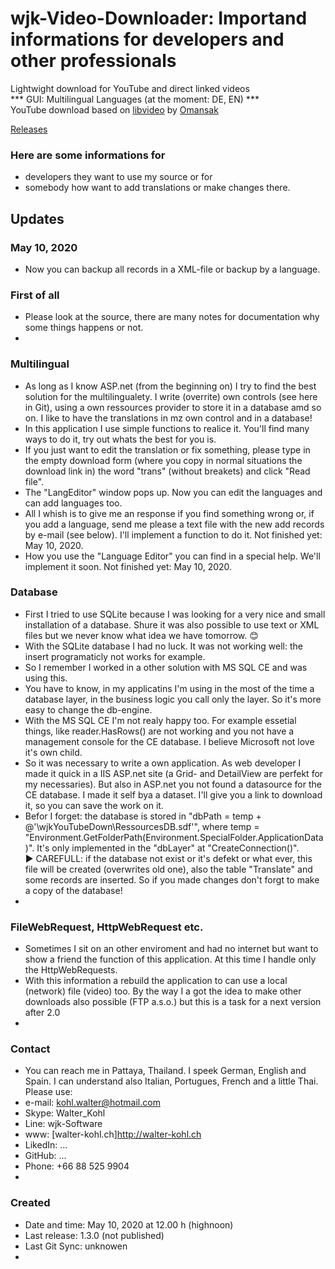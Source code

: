 # wjk-Video-Downloader: Importand informations for developers and other professionals
Lightwight download for YouTube and direct linked videos<br>
*** GUI: Multilingual Languages (at the moment: DE, EN) ***<br>
YouTube download based on [libvideo](https://github.com/omansak/libvideo) by [Omansak](https://github.com/omansak)

[Releases](https://github.com/walterkohl/wjkYouTubeDown/releases)


### Here are some informations for 
- developers they want to use my source or for 
- somebody how want to add translations or make changes there.


## Updates
### May 10, 2020
- Now you can backup all records in a XML-file or backup by a language.


### First of all
- Please look at the source, there are many notes for documentation why some things happens or not.<br>
- <br>


### Multilingual
- As long as I know ASP.net (from the beginning on) I try to find the best solution for the multilingualety. I write (overrite) own controls (see here in Git), using a own ressources provider to store it in a database amd so on. I like to have the translations in mz own control and in a database!<br>
- In this application I use simple functions to realice it. You'll find many ways to do it, try out whats the best for you is.<br>
- If you just want to edit the translation or fix something, please type in the empty download form (where you copy in normal situations the download link in) the word "trans" (without breakets) and click "Read file".<br>
- The "LangEditor" window pops up. Now you can edit the languages and can add languages too.<br>
- All I whish is to give me an response if you find something wrong or, if you add a language, send me please a text file with the new add records by e-mail (see below). I'll implement a function to do it. Not finished yet: May 10, 2020.<br>
- How you use the "Language Editor" you can find in a special help. We'll implement it soon. Not finished yet: May 10, 2020.<br>


### Database
- First I tried to use SQLite because I was looking for a very nice and small installation of a database. Shure it was also possible to use text or XML files but we never know what idea we have tomorrow. 😊<br>
- With the SQLite database I had no luck. It was not working well: the insert programaticly not works for example.<br>
- So I remember I worked in a other solution with MS SQL CE and was using this.<br>
- You have to know, in my applicatins I'm using in the most of the time a database layer, in the business logic you call only the layer. So it's more easy to change the db-engine.<br>
- With the MS SQL CE I'm not realy happy too. For example essetial things, like reader.HasRows() are not working and you not have a management console for the CE database. I believe Microsoft not love it's own child.<br>
- So it was necessary to write a own application. As web developer I made it quick in a IIS ASP.net site (a Grid- and DetailView are perfekt for my necessaries). But also in ASP.net you not found a datasource for the CE database. I made it self bya a dataset. I'll give you a link to download it, so you can save the work on it.<br>
- Befor I forget: the database is stored in "dbPath = temp + @'\wjkYouTubeDown\RessourcesDB.sdf'", where temp = "Environment.GetFolderPath(Environment.SpecialFolder.ApplicationData)". It's only implemented in the "dbLayer" at "CreateConnection()".<br>
▶ CAREFULL: if the database not exist or it's defekt or what ever, this file will be created (overwrites old one), also the table "Translate" and some records are inserted. So if you made changes don't forgt to make a copy of the database!<br>
- <br>


### FileWebRequest, HttpWebRequest etc.
- Sometimes I sit on an other enviroment and had no internet but want to show a friend the function of this application. At this time I handle only the HttpWebRequests.<br>
- With this information a rebuild the application to can use a local (network) file (video) too. By the way I a got the idea to make other downloads also possible (FTP a.s.o.) but this is a task for a next version after 2.0<br>
- <br>


### Contact
- You can reach me in Pattaya, Thailand. I speek German, English and Spain. I can understand also Italian, Portugues, French and a little Thai. Please use:<br>
- e-mail: kohl.walter@hotmail.com<br>
- Skype: Walter_Kohl<br>
- Line: wjk-Software<br>
- www: [walter-kohl.ch]http://walter-kohl.ch <br>
- LikedIn: ...<br>
- GitHub: ...<br>
- Phone: +66 88 525 9904<br>
- <br>

### Created
- Date and time: May 10, 2020 at 12.00 h (highnoon)<br>
- Last release: 1.3.0  (not published)<br>
- Last Git Sync: unknowen<br>
- <br>

